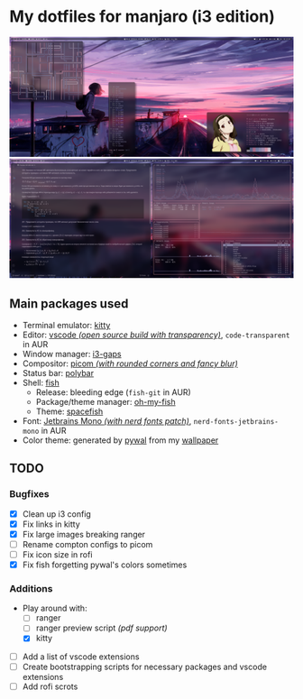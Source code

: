 # My dotfiles for manjaro (i3 edition)

![](Pictures/screenshots/flex.png)
![](Pictures/screenshots/flex2.png)

## Main packages used

- Terminal emulator: [kitty](https://github.com/kovidgoyal/kitty)
- Editor: [vscode _(open source build with transparency)_](https://github.com/microsoft/vscode), `code-transparent` in AUR
- Window manager: [i3-gaps](https://github.com/Airblader/i3)
- Compositor: [picom _(with rounded corners and fancy blur)_](https://github.com/ibhagwan/picom)
- Status bar: [polybar](https://github.com/polybar/polybar)
- Shell: [fish](https://github.com/fish-shell/fish-shell)
  - Release: bleeding edge (`fish-git` in AUR)
  - Package/theme manager: [oh-my-fish](https://github.com/oh-my-fish/oh-my-fish)
  - Theme: [spacefish](https://github.com/matchai/spacefish)
- Font: [Jetbrains Mono _(with nerd fonts patch)_](https://github.com/JetBrains/JetBrainsMono), `nerd-fonts-jetbrains-mono` in AUR
- Color theme: generated by [pywal](https://github.com/dylanaraps/pywal) from my [wallpaper](Pictures/wallpapers/wall.png)

## TODO

### Bugfixes

- [x] Clean up i3 config
- [x] Fix links in kitty
- [x] Fix large images breaking ranger
- [ ] Rename compton configs to picom
- [ ] Fix icon size in rofi
- [x] Fix fish forgetting pywal's colors sometimes

### Additions

- Play around with:
  - [ ] ranger
  - [ ] ranger preview script _(pdf support)_
  - [x] kitty
- [ ] Add a list of vscode extensions
- [ ] Create bootstrapping scripts for necessary packages and vscode extensions
- [ ] Add rofi scrots
